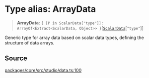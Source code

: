 # Type alias: ArrayData

> **ArrayData**: `{ [P in ScalarData["type"]]: ArrayOf<Extract<ScalarData, Object>> }`\[[`ScalarData`](ScalarData.md)\[`"type"`\]\]

Generic type for array data based on scalar data types, defining the structure
of data arrays.

## Source

[packages/core/src/studio/data.ts:100](https://github.com/VictorS67/encre/blob/c09849eb59af073bf23be826a912f2ba4f635f93/packages/core/src/studio/data.ts#L100)
